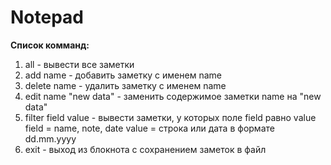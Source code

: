 # Notepad

**Список комманд:**
  1) all - вывести все заметки
  2) add name - добавить заметку с именем name
  3) delete name - удалить заметку с именем name
  4) edit name "new data" - заменить содержимое заметки name на "new data"
  5) filter field value - вывести заметки, у которых поле field равно value
            field = name, note, date
            value = строка или дата в формате dd.mm.yyyy
  6) exit - выход из блокнота с сохранением заметок в файл
